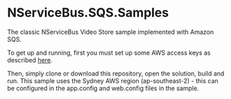 # NServiceBus.SQS.Samples
The classic NServiceBus Video Store sample implemented with Amazon SQS.

To get up and running, first you must set up some AWS access keys as described [here](https://github.com/ahofman/NServiceBus.SQS). 

Then, simply clone or download this repository, open the solution, build and run. 
This sample uses the Sydney AWS region (ap-southeast-2) - this can be configured in the app.config and web.config files in the sample. 

